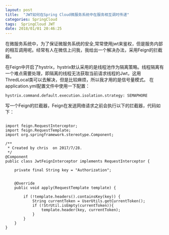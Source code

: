 ```yaml
---
layout: post
title:  "JWT如何在Spring Cloud微服务系统中在服务相互调时传递"
categories: SpringCloud 
tags:  SpringCloud JWT
date: 2018/01/01 20:46:25
---
```





在微服务系统中，为了保证微服务系统的安全,常常使用jwt来鉴权，但是服务内部的相互调用呢。经常有人在微信上问我，我给出一个解决办法，采用Feign的拦截器。

<!--more-->

在Feign中开启了hystrix，hystrix默认采用的是线程池作为隔离策略。线程隔离有一个难点需要处理，即隔离的线程无法获取当前请求线程的Jwt，这用ThredLocal类可以去解决，但是比较麻烦，所以我才用的是信号量模式。
在application.yml配置文件中使用一下配置：


```
hystrix.command.default.execution.isolation.strategy: SEMAPHORE
```

写一个Feign的拦截器，Feign在发送网络请求之前会执行以下的拦截器，代码如下：

```

import feign.RequestInterceptor;
import feign.RequestTemplate;
import org.springframework.stereotype.Component;

/**
 * Created by chris  on 2017/7/28.
 */
@Component
public class JwtFeignInterceptor implements RequestInterceptor {

    private final String key = "Authorization";


    @Override
    public void apply(RequestTemplate template) {

        if (!template.headers().containsKey(key)) {
            String currentToken = UserUtils.getCurrentToken();
            if (!StrUtil.isEmpty(currentToken)){
                template.header(key, currentToken);
            }
        }
    }
}
```
